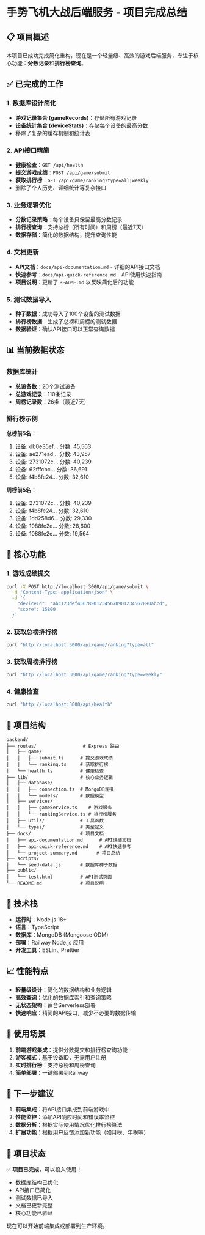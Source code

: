 # 手势飞机大战后端服务 - 项目完成总结

## 📋 项目概述

本项目已成功完成简化重构，现在是一个轻量级、高效的游戏后端服务，专注于核心功能：**分数记录**和**排行榜查询**。

## ✅ 已完成的工作

### 1. 数据库设计简化
- **游戏记录集合 (gameRecords)**：存储所有游戏记录
- **设备统计集合 (deviceStats)**：存储每个设备的最高分数
- 移除了复杂的缓存机制和统计表

### 2. API接口精简
- **健康检查**：`GET /api/health`
- **提交游戏成绩**：`POST /api/game/submit`
- **获取排行榜**：`GET /api/game/ranking?type=all|weekly`
- 删除了个人历史、详细统计等复杂接口

### 3. 业务逻辑优化
- **分数记录策略**：每个设备只保留最高分数记录
- **排行榜查询**：支持总榜（所有时间）和周榜（最近7天）
- **数据存储**：简化的数据结构，提升查询性能

### 4. 文档更新
- **API文档**：`docs/api-documentation.md` - 详细的API接口文档
- **快速参考**：`docs/api-quick-reference.md` - API使用快速指南
- **项目说明**：更新了 `README.md` 以反映简化后的功能

### 5. 测试数据导入
- **种子数据**：成功导入了100个设备的测试数据
- **排行榜数据**：生成了总榜和周榜的测试数据
- **数据验证**：确认API接口可以正常查询数据

## 📊 当前数据状态

### 数据库统计
- **总设备数**：20个测试设备
- **总游戏记录**：110条记录
- **周榜记录数**：26条（最近7天）

### 排行榜示例
**总榜前5名：**
1. 设备: db0e35ef... 分数: 45,563
2. 设备: ae271ead... 分数: 43,957
3. 设备: 2731072c... 分数: 40,239
4. 设备: 62fffcbc... 分数: 36,691
5. 设备: f4b8fe24... 分数: 32,610

**周榜前5名：**
1. 设备: 2731072c... 分数: 40,239
2. 设备: f4b8fe24... 分数: 32,610
3. 设备: 1dd258d6... 分数: 29,330
4. 设备: 1088fe2e... 分数: 28,600
5. 设备: 1088fe2e... 分数: 19,564

## 🚀 核心功能

### 1. 游戏成绩提交
```bash
curl -X POST http://localhost:3000/api/game/submit \
  -H "Content-Type: application/json" \
  -d '{
    "deviceId": "abc123def456789012345678901234567890abcd",
    "score": 15800
  }'
```

### 2. 获取总榜排行榜
```bash
curl "http://localhost:3000/api/game/ranking?type=all"
```

### 3. 获取周榜排行榜
```bash
curl "http://localhost:3000/api/game/ranking?type=weekly"
```

### 4. 健康检查
```bash
curl "http://localhost:3000/api/health"
```

## 📁 项目结构

```
backend/
├── routes/                 # Express 路由
│   ├── game/
│   │   ├── submit.ts      # 提交游戏成绩
│   │   └── ranking.ts     # 获取排行榜
│   └── health.ts          # 健康检查
├── lib/                   # 核心业务逻辑
│   ├── database/
│   │   ├── connection.ts  # MongoDB连接
│   │   └── models/        # 数据模型
│   ├── services/
│   │   ├── gameService.ts    # 游戏服务
│   │   └── rankingService.ts # 排行榜服务
│   ├── utils/             # 工具函数
│   └── types/             # 类型定义
├── docs/                  # 项目文档
│   ├── api-documentation.md      # API详细文档
│   ├── api-quick-reference.md    # API快速参考
│   └── project-summary.md       # 项目总结
├── scripts/
│   └── seed-data.js       # 数据库种子数据
├── public/
│   └── test.html          # API测试页面
└── README.md              # 项目说明
```

## 🔧 技术栈

- **运行时**：Node.js 18+
- **语言**：TypeScript
- **数据库**：MongoDB (Mongoose ODM)
- **部署**：Railway Node.js 应用
- **开发工具**：ESLint, Prettier

## 📈 性能特点

- **轻量级设计**：简化的数据结构和业务逻辑
- **高效查询**：优化的数据库索引和查询策略
- **无状态架构**：适合Serverless部署
- **快速响应**：精简的API接口，减少不必要的数据传输

## 🎯 使用场景

1. **前端游戏集成**：提供分数提交和排行榜查询功能
2. **游客模式**：基于设备ID，无需用户注册
3. **实时排行榜**：支持总榜和周榜查询
4. **简单部署**：一键部署到Railway

## 📝 下一步建议

1. **前端集成**：将API接口集成到前端游戏中
2. **性能监控**：添加API响应时间和错误率监控
3. **数据分析**：根据实际使用情况优化排行榜算法
4. **扩展功能**：根据用户反馈添加新功能（如月榜、年榜等）

## 🎉 项目状态

✅ **项目已完成**，可以投入使用！

- 数据库结构已优化
- API接口已简化
- 测试数据已导入
- 文档已更新完整
- 核心功能已验证

现在可以开始前端集成或部署到生产环境。